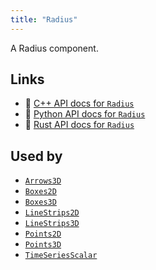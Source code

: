 ```yaml
---
title: "Radius"
---
```


A Radius component.


## Links
 * 🌊 [C++ API docs for `Radius`](https://ref.rerun.io/docs/cpp/stable/structrerun_1_1components_1_1Radius.html?speculative-link)
 * 🐍 [Python API docs for `Radius`](https://ref.rerun.io/docs/python/stable/common/components#rerun.components.Radius)
 * 🦀 [Rust API docs for `Radius`](https://docs.rs/rerun/latest/rerun/components/struct.Radius.html)


## Used by

* [`Arrows3D`](../archetypes/arrows3d.md)
* [`Boxes2D`](../archetypes/boxes2d.md)
* [`Boxes3D`](../archetypes/boxes3d.md)
* [`LineStrips2D`](../archetypes/line_strips2d.md)
* [`LineStrips3D`](../archetypes/line_strips3d.md)
* [`Points2D`](../archetypes/points2d.md)
* [`Points3D`](../archetypes/points3d.md)
* [`TimeSeriesScalar`](../archetypes/time_series_scalar.md)

